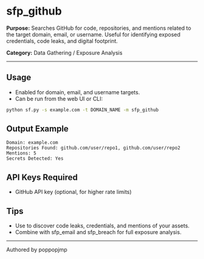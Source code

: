 # sfp_github

**Purpose:**
Searches GitHub for code, repositories, and mentions related to the target domain, email, or username. Useful for identifying exposed credentials, code leaks, and digital footprint.

**Category:** Data Gathering / Exposure Analysis

---

## Usage

- Enabled for domain, email, and username targets.
- Can be run from the web UI or CLI:

```sh
python sf.py -s example.com -t DOMAIN_NAME -m sfp_github
```

## Output Example

```pre
Domain: example.com
Repositories Found: github.com/user/repo1, github.com/user/repo2
Mentions: 5
Secrets Detected: Yes
```

## API Keys Required

- GitHub API key (optional, for higher rate limits)

## Tips

- Use to discover code leaks, credentials, and mentions of your assets.
- Combine with sfp_email and sfp_breach for full exposure analysis.

---

Authored by poppopjmp
